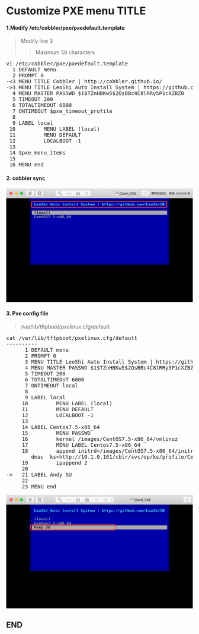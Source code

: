 # Customize PXE menu TITLE

#### 1.Modify /etc/cobbler/pxe/pxedefault.template

> Modify line 3
>> Maximum 56 characters

<pre>
vi /etc/cobbler/pxe/pxedefault.template
  1 DEFAULT menu
  2 PROMPT 0
-<3 MENU TITLE Cobbler | http://cobbler.github.io/
->3 MENU TITLE LeoShi Auto Install System | https://github.com/LeoShi2018
  4 MENU MASTER PASSWD $1$TZnHBKw5$2OsBBc4C8lRRy5P1cXZBZ0
  5 TIMEOUT 200
  6 TOTALTIMEOUT 6000
  7 ONTIMEOUT $pxe_timeout_profile
  8 
  9 LABEL local
 10         MENU LABEL (local)
 11         MENU DEFAULT
 12         LOCALBOOT -1
 13 
 14 $pxe_menu_items
 15 
 16 MENU end
</pre>

#### 2. cobbler sync

![PXE Menu](https://github.com/LeoShi2018/LinuxTutorial/blob/master/Cobbler/images/images006.png)


#### 3. Pxe config file

> /var/lib/tftpboot/pxelinux.cfg/default

<pre>
cat /var/lib/tftpboot/pxelinux.cfg/default
----------
      1 DEFAULT menu
      2 PROMPT 0
      3 MENU TITLE LeoShi Auto Install System | https://github.com/LeoShi2018
      4 MENU MASTER PASSWD $1$TZnHBKw5$2OsBBc4C8lRRy5P1cXZBZ0
      5 TIMEOUT 200
      6 TOTALTIMEOUT 6000
      7 ONTIMEOUT local
      8 
      9 LABEL local
     10         MENU LABEL (local)
     11         MENU DEFAULT
     12         LOCALBOOT -1
     13 
     14 LABEL Centos7.5-x86_64
     15         MENU PASSWD
     16         kernel /images/CentOS7.5-x86_64/vmlinuz
     17         MENU LABEL Centos7.5-x86_64
     18         append initrd=/images/CentOS7.5-x86_64/initrd.img ksdevice=bootif lang=  text net.ifnames=0 biosdevname=0 kssen
        dmac  ks=http://10.1.0.161/cblr/svc/op/ks/profile/Centos7.5-x86_64
     19         ipappend 2
     20 
->   21 LABEL Andy SU
     22 
     23 MENU end
</pre>

![PXE Menu](https://github.com/LeoShi2018/LinuxTutorial/blob/master/Cobbler/images/images009.png)

## END